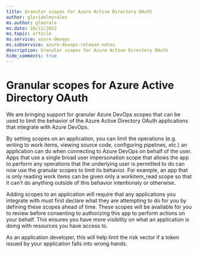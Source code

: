 ```yaml
---
title: Granular scopes for Azure Active Directory OAuth
author: gloridelmorales
ms.author: glmorale
ms.date: 10/11/2022
ms.topic: article
ms.service: azure-devops
ms.subservice: azure-devops-release-notes
description: Granular scopes for Azure Active Directory OAuth
hide_comments: true
---
```


# Granular scopes for Azure Active Directory OAuth

We are bringing support for granular Azure DevOps scopes that can be used to limit the behavior of the Azure Active Directory OAuth applications that integrate with Azure DevOps.

By setting scopes on an application, you can limit the operations (e.g. writing to work items, viewing source code, configuring pipelines, etc.) an application can do when connecting to Azure DevOps on behalf of the user. Apps that use a single broad user impersonation scope that allows the app to perform any operations that the underlying user is permitted to do can now use the granular scopes to limit its behavior. For example, an app that is only reading work items can be given only a workitem_read scope so that it can't do anything outside of this behavior intentionaly or otherwise. 

Adding scopes to an application will require that any applications you integrate with must first declare what they are attempting to do for you by defining these scopes ahead of time. These scopes will be available for you to review before consenting to authorizing this app to perform actions on your behalf. This ensures you have more visibility on what an application is doing with resources you have access to.

As an application developer, this will help limit the risk vector if a token issued by your application falls into wrong hands.
